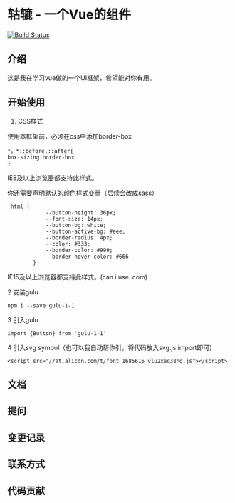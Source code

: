 # 轱辘 - 一个Vue的组件
[![Build Status](https://www.travis-ci.org/zheng013/gulu-vue.svg?branch=master)](https://www.travis-ci.org/zheng013/gulu-vue)

## 介绍
这是我在学习vue做的一个UI框架，希望能对你有用。
## 开始使用
1. CSS样式

使用本框架前，必须在css中添加border-box
```
*，*::before,::after{
box-sizing:border-box
}
```
IE8及以上浏览器都支持此样式。

你还需要声明默认的颜色样式变量（后续会改成sass）

```
 html {
            --button-height: 36px;
            --font-size: 14px;
            --button-bg: white;
            --button-active-bg: #eee;
            --border-radius: 4px;
            --color: #333;
            --border-color: #999;
            --border-hover-color: #666
        }
```
IE15及以上浏览器都支持此样式。(can i use .com)


2 安装gulu
```
npm i --save gulu-1-1
```
3 引入gulu
```
import {Button} from 'gulu-1-1'

```
4 引入svg symbol（也可以我自动帮你引，将代码放入svg.js import即可）
```
<script src="//at.alicdn.com/t/font_1685616_vlu2xeq38ng.js"></script>

```
## 文档

## 提问

## 变更记录

## 联系方式

## 代码贡献